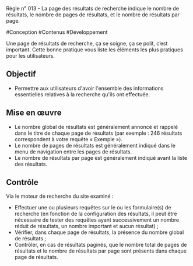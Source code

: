 
Règle n° 013  - La page des résultats de recherche indique le nombre de résultats, le nombre de pages de résultats, et le nombre de résultats par page.

#Conception #Contenus #Développement

Une page de résultats de recherche, ça se soigne, ça se polit, c’est important. Cette bonne pratique vous liste les éléments les plus pratiques pour les utilisateurs.

Objectif
--------

*   Permettre aux utilisateurs d'avoir l'ensemble des informations essentielles relatives à la recherche qu'ils ont effectuée.

Mise en œuvre
-------------

*   Le nombre global de résultats est généralement annoncé et rappelé dans le titre de chaque page de résultats (par exemple : 246 résultats correspondent à votre requête « Exemple »).
*   Le nombre de pages de résultats est généralement indiqué dans le menu de navigation entre les pages de résultats.
*   Le nombre de résultats par page est généralement indiqué avant la liste des résultats.

Contrôle
--------

Via le moteur de recherche du site examiné :

*   Effectuer une ou plusieurs requêtes sur le ou les formulaire(s) de recherche (en fonction de la configuration des résultats, il peut être nécessaire de tester des requêtes ayant successivement un nombre réduit de résultats, un nombre important et aucun résultat) ;
*   Vérifier, dans chaque page de résultats, la présence du nombre global de résultats ;
*   Contrôler, en cas de résultats paginés, que le nombre total de pages de résultats et le nombre de résultats par page sont présents dans chaque page de résultats.
